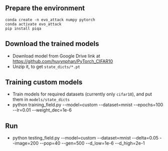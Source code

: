 
## Prepare the environment
    conda create -n evo_attack numpy pytorch
    conda activate evo_attack
    pip install piqa

## Download the trained models
- Download model from Google Drive link at https://github.com/huyvnphan/PyTorch_CIFAR10
- Unzip it, to get `state_dicts/*.pt`

## Training custom models
- Train models for required datasets (currently only `cifar10`), and put them in `models/state_dicts`
- python training_field.py --model=custom --dataset=mnist --epochs=100 --lr=0.01 --weight_dec=1e-6

## Run
- python testing_field.py --model=custom --dataset=mnist --delta=0.05 --image=200 --pop=40 --gen=500 --d_low=1e-6 --d_high=2e-1
